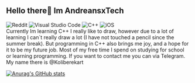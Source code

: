 ## Hello there👋 Im AndreansxTech
![Reddit](https://img.shields.io/badge/Reddit-%23FF4500.svg?style=for-the-badge&logo=Reddit&logoColor=white)
![Visual Studio Code](https://img.shields.io/badge/Visual%20Studio%20Code-0078d7.svg?style=for-the-badge&logo=visual-studio-code&logoColor=white)
![C++](https://img.shields.io/badge/c++-%2300599C.svg?style=for-the-badge&logo=c%2B%2B&logoColor=white)
![iOS](https://img.shields.io/badge/iOS-000000?style=for-the-badge&logo=ios&logoColor=white)
</br>Currently Im learning C++ 
I really like to draw, however due to a lot of learning I can`t really draw a lot (I have not touched a pencil since the summer break).</b>
But programming in C++ also brings me joy, and a hope for it to be my future job. Most of my free time I spend on studying for school or learning programming.
If you want to contact me you can via Telegram. My name there is @Koliberekart</br>

[![Anurag's GitHub stats](https://github-readme-stats.vercel.app/api?username=AndreansxTech)](https://github.com/AndreansxTech/github-readme-stats)
